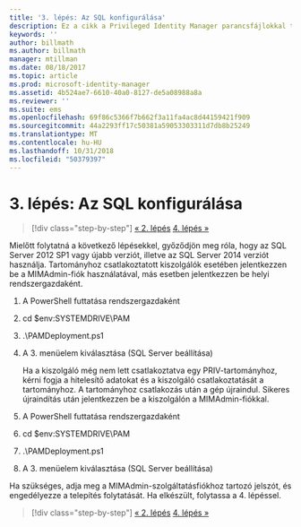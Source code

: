 ```yaml
---
title: '3. lépés: Az SQL konfigurálása'
description: Ez a cikk a Privileged Identity Manager parancsfájlokkal történő konfigurálást ismertető sorozat 3. tagja, amely az SQL Server konfigurálásának lépéseit írja le.
keywords: ''
author: billmath
ms.author: billmath
manager: mtillman
ms.date: 08/18/2017
ms.topic: article
ms.prod: microsoft-identity-manager
ms.assetid: 4b524ae7-6610-40a0-8127-de5a08988a8a
ms.reviewer: ''
ms.suite: ems
ms.openlocfilehash: 69f86c5366f7b662f3a11fa4ac8d44159421f909
ms.sourcegitcommit: 44a2293ff17c50381a59053303311d7db8b25249
ms.translationtype: MT
ms.contentlocale: hu-HU
ms.lasthandoff: 10/31/2018
ms.locfileid: "50379397"
---
```

# <a name="step-3-configuring-sql"></a>3. lépés: Az SQL konfigurálása

> [!div class="step-by-step"]
> [« 2. lépés](sp1-step2-configuring-corp-domain.md)
> [4. lépés »](sp1-step4-configuring-sharepoint.md)

Mielőtt folytatná a következő lépésekkel, győződjön meg róla, hogy az SQL Server 2012 SP1 vagy újabb verziót, illetve az SQL Server 2014 verziót használja. Tartományhoz csatlakoztatott kiszolgálók esetében jelentkezzen be a MIMAdmin-fiók használatával, más esetben jelentkezzen be helyi rendszergazdaként.
1. A PowerShell futtatása rendszergazdaként
2. cd $env:SYSTEMDRIVE\PAM
3. .\PAMDeployment.ps1
4. A 3. menüelem kiválasztása (SQL Server beállítása)

   Ha a kiszolgáló még nem lett csatlakoztatva egy PRIV-tartományhoz, kérni fogja a hitelesítő adatokat és a kiszolgáló csatlakoztatását a tartományhoz.
   A tartományhoz csatlakozás után a gép újraindul. Sikeres újraindítás után jelentkezzen be a kiszolgálón a MIMAdmin-fiókkal.

5. A PowerShell futtatása rendszergazdaként
6. cd $env:SYSTEMDRIVE\PAM
7. .\PAMDeployment.ps1
8. A 3. menüelem kiválasztása (SQL Server beállítása)

Ha szükséges, adja meg a MIMAdmin-szolgáltatásfiókhoz tartozó jelszót, és engedélyezze a telepítés folytatását. Ha elkészült, folytassa a 4. lépéssel.

> [!div class="step-by-step"]
> [« 2. lépés](sp1-step2-configuring-corp-domain.md)
> [4. lépés »](sp1-step4-configuring-sharepoint.md)
